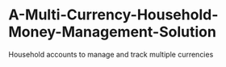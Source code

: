 # A-Multi-Currency-Household-Money-Management-Solution
Household accounts to manage and track multiple currencies
